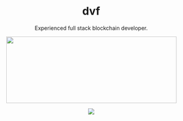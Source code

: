 <h1 align="center">dvf</h1>

<p align="center">
Experienced full stack blockchain developer.
</p>
<p align="center">
  <img width="445" height="175" src="https://github-readme-stats.vercel.app/api?username=dvf&show_icons=true">
</p>
<p align="center">
  <img src="https://visitor-badge.laobi.icu/badge?page_id=dvf.dvf">
</p>
